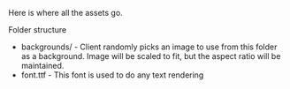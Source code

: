 Here is where all the assets go.

Folder structure
* backgrounds/ - Client randomly picks an image to use from this folder as a background. Image will be scaled to fit, but the aspect ratio will be maintained.
* font.ttf - This font is used to do any text rendering